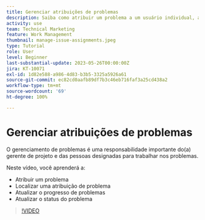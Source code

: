 ```yaml
---
title: Gerenciar atribuições de problemas
description: Saiba como atribuir um problema a um usuário individual, a vários usuários ou a uma equipe, para que o problema seja resolvido.
activity: use
team: Technical Marketing
feature: Work Management
thumbnail: manage-issue-assignments.jpeg
type: Tutorial
role: User
level: Beginner
last-substantial-update: 2023-05-26T00:00:00Z
jira: KT-10071
exl-id: 1d82e588-a986-4d83-b3b5-3325a5926a61
source-git-commit: ec82cd0aafb89df7b3c46eb716faf3a25cd438a2
workflow-type: tm+mt
source-wordcount: '69'
ht-degree: 100%

---
```


# Gerenciar atribuições de problemas

O gerenciamento de problemas é uma responsabilidade importante do(a) gerente de projeto e das pessoas designadas para trabalhar nos problemas.

Neste vídeo, você aprenderá a:

* Atribuir um problema
* Localizar uma atribuição de problema
* Atualizar o progresso de problemas
* Atualizar o status do problema

>[!VIDEO](https://video.tv.adobe.com/v/3419931/?quality=12&learn=on)
